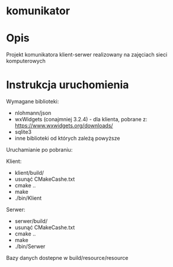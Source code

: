 # komunikator

# Opis
Projekt komunikatora klient-serwer realizowany na zajęciach sieci komputerowych

# Instrukcja uruchomienia

Wymagane biblioteki:
+ nlohmann/json
+ wxWidgets (conajmniej 3.2.4) - dla klienta, pobrane z: https://www.wxwidgets.org/downloads/
+ sqlite3
+ inne biblioteki od których zależą powyższe 

Uruchamianie po pobraniu:

Klient:
+ klient/build/
+ usunąć CMakeCashe.txt
+ cmake ..
+ make
+ ./bin/Klient

Serwer:
+ serwer/build/
+ usunąć CMakeCashe.txt
+ cmake ..
+ make
+ ./bin/Serwer

Bazy danych dostepne w build/resource/resource
